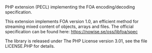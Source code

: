PHP extension (PECL) implementing the FOA encoding/decoding specification.

This extension implements FOA version 1.0, an efficient method for streaming
mixed content of objects, arrays and files. The official specification can be 
found here: https://nowise.se/oss/libfoa/spec

The library is released under The PHP License version 3.01, see the file 
LICENSE.PHP for details.
